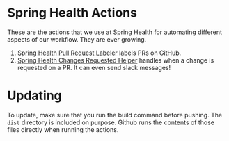 # Spring Health Actions
These are the actions that we use at Spring Health for automating different aspects of our workflow. They are ever growing.

1. [Spring Health Pull Request Labeler](src/pull_request_labeler/README.md) labels PRs on GitHub.
1. [Spring Health Changes Requested Helper](src/changes_requested/README.md) handles when a change is requested on a PR. It can even send slack messages!


# Updating
To update, make sure that you run the build command before pushing.  The `dist` directory is included on purpose.  Github runs the contents of those files directly when running the actions.



